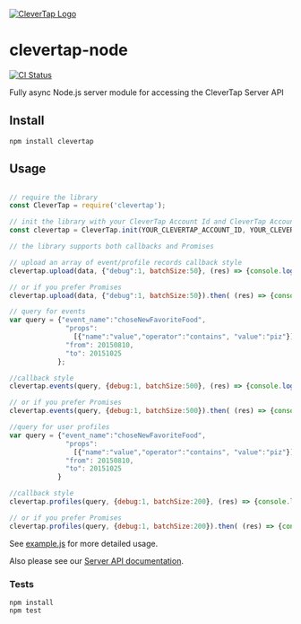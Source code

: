 [![CleverTap Logo](http://staging.support.wizrocket.com.s3-website-eu-west-1.amazonaws.com/images/CleverTap_logo.png)](http:www.clevertap.com)

# clevertap-node

[![CI Status](http://img.shields.io/travis/CleverTap/clevertap-node.svg?style=flat)](https://travis-ci.org/CleverTap/clevertap-node)

Fully async Node.js server module for accessing the CleverTap Server API

## Install

`npm install clevertap`

## Usage  

```javascript

// require the library
const CleverTap = require('clevertap');

// init the library with your CleverTap Account Id and CleverTap Account Passcode
const clevertap = CleverTap.init(YOUR_CLEVERTAP_ACCOUNT_ID, YOUR_CLEVERTAP_ACCOUNT_PASSCODE);

// the library supports both callbacks and Promises

// upload an array of event/profile records callback style
clevertap.upload(data, {"debug":1, batchSize:50}, (res) => {console.log(res)});

// or if you prefer Promises
clevertap.upload(data, {"debug":1, batchSize:50}).then( (res) => {console.log(res)} );

// query for events
var query = {"event_name":"choseNewFavoriteFood",
              "props": 
                [{"name":"value","operator":"contains", "value":"piz"}],
              "from": 20150810,
              "to": 20151025
            };

//callback style
clevertap.events(query, {debug:1, batchSize:500}, (res) => {console.log(res)});

// or if you prefer Promises
clevertap.events(query, {debug:1, batchSize:500}).then( (res) => {console.log(res)} );

//query for user profiles
var query = {"event_name":"choseNewFavoriteFood",
              "props": 
                [{"name":"value","operator":"contains", "value":"piz"}],
              "from": 20150810,
              "to": 20151025
            }

//callback style
clevertap.profiles(query, {debug:1, batchSize:200}, (res) => {console.log(res)});

// or if you prefer Promises
clevertap.profiles(query, {debug:1, batchSize:200}).then( (res) => {console.log(res)} );

```

See [example.js](https://github.com/CleverTap/clevertap-node/blob/master/example.js) for more detailed usage.

Also please see our [Server API documentation](https://support.clevertap.com/server/overview/).

### Tests

```
npm install  
npm test
```
